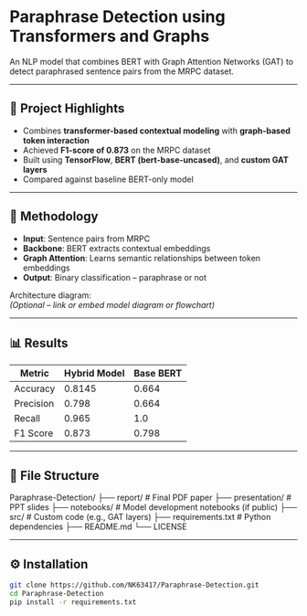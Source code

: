 # Paraphrase Detection using Transformers and Graphs

An NLP model that combines BERT with Graph Attention Networks (GAT) to detect paraphrased sentence pairs from the MRPC dataset.

---

## 🚀 Project Highlights

- Combines **transformer-based contextual modeling** with **graph-based token interaction**
- Achieved **F1-score of 0.873** on the MRPC dataset
- Built using **TensorFlow**, **BERT (bert-base-uncased)**, and **custom GAT layers**
- Compared against baseline BERT-only model

---

## 🧠 Methodology

- **Input**: Sentence pairs from MRPC
- **Backbone**: BERT extracts contextual embeddings
- **Graph Attention**: Learns semantic relationships between token embeddings
- **Output**: Binary classification – paraphrase or not

Architecture diagram:  
*(Optional – link or embed model diagram or flowchart)*

---

## 📊 Results

| Metric        | Hybrid Model | Base BERT |
|---------------|--------------|------------|
| Accuracy      | 0.8145       | 0.664      |
| Precision     | 0.798        | 0.664      |
| Recall        | 0.965        | 1.0        |
| F1 Score      | 0.873        | 0.798      |

---

## 📁 File Structure

Paraphrase-Detection/
├── report/             # Final PDF paper
├── presentation/       # PPT slides
├── notebooks/          # Model development notebooks (if public)
├── src/                # Custom code (e.g., GAT layers)
├── requirements.txt    # Python dependencies
├── README.md
└── LICENSE

---

## ⚙️ Installation

```bash
git clone https://github.com/NK63417/Paraphrase-Detection.git
cd Paraphrase-Detection
pip install -r requirements.txt
